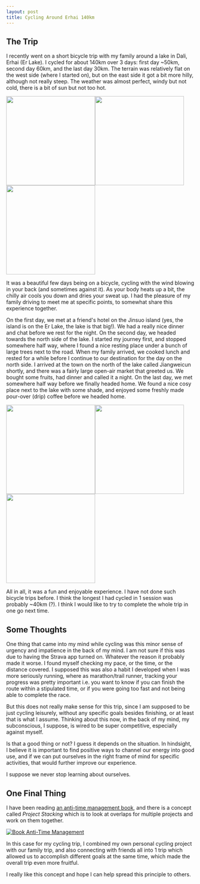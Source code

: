 ```yaml
---
layout: post
title: Cycling Around Erhai 140km
---
```


## The Trip

I recently went on a short bicycle trip with my family around a lake in Dali, Erhai (Er Lake). I cycled for about 140km over 3 days: first day ~50km, second day 60km, and the last day 30km. The terrain was relatively flat on the west side (where I started on), but on the east side it got a bit more hilly, although not really steep. The weather was almost perfect, windy but not cold, there is a bit of sun but not too hot.

<div>
    <a class="link_to_image" href="/images/erhai01.jpg"><img src="/images/erhai01.jpg" style="display:block;float:left;width:17em;" /></a>
    <a class="link_to_image" href="/images/erhai02.jpg"><img src="/images/erhai02.jpg" style="display:block;float:left;width:17em;" /></a>
    <a class="link_to_image" href="/images/erhai03.jpg"><img src="/images/erhai03.jpg" style="display:block;float:left;width:17em;" /></a>
    <div style="clear:both;"></div>
</div>

It was a beautiful few days being on a bicycle, cycling with the wind blowing in your back (and sometimes against it). As your body heats up a bit, the chilly air cools you down and dries your sweat up. I had the pleasure of my family driving to meet me at specific points, to somewhat share this experience together.

On the first day, we met at a friend's hotel on the Jinsuo island (yes, the island is on the Er Lake, the lake is that big!). We had a really nice dinner and chat before we rest for the night. On the second day, we headed towards the north side of the lake. I started my journey first, and stopped somewhere half way, where I found a nice resting place under a bunch of large trees next to the road. When my family arrived, we cooked lunch and rested for a while before I continue to our destination for the day on the north side. I arrived at the town on the north of the lake called Jiangweicun shortly, and there was a fairly large open-air market that greeted us. We bought some fruits, had dinner and called it a night. On the last day, we met somewhere half way before we finally headed home. We found a nice cosy place next to the lake with some shade, and enjoyed some freshly made pour-over (drip) coffee before we headed home.

<div>
    <a class="link_to_image" href="/images/erhai04.jpg"><img src="/images/erhai04.jpg" style="display:block;float:left;width:17em;" /></a>
    <a class="link_to_image" href="/images/erhai05.jpg"><img src="/images/erhai05.jpg" style="display:block;float:left;width:17em;" /></a>
    <a class="link_to_image" href="/images/erhai06.jpg"><img src="/images/erhai06.jpg" style="display:block;float:left;width:17em;" /></a>
    <div style="clear:both;"></div>
</div>

All in all, it was a fun and enjoyable experience. I have not done such bicycle trips before. I think the longest I had cycled in 1 session was probably ~40km (?). I think I would like to try to complete the whole trip in one go next time.

## Some Thoughts

One thing that came into my mind while cycling was this minor sense of urgency and impatience in the back of my mind. I am not sure if this was due to having the Strava app turned on. Whatever the reason it probably made it worse. I found myself checking my pace, or the time, or the distance covered. I supposed this was also a habit I developed when I was more seriously running, where as marathon/trail runner, tracking your progress was pretty important i.e. you want to know if you can finish the route within a stipulated time, or if you were going too fast and not being able to complete the race.

But this does not really make sense for this trip, since I am supposed to be just cycling leisurely, without any specific goals besides finishing, or at least that is what I assume. Thinking about this now, in the back of my mind, my subconscious, I suppose, is wired to be super competitive, especially against myself.

Is that a good thing or not? I guess it depends on the situation. In hindsight, I believe it is important to find positive ways to channel our energy into good use, and if we can put ourselves in the right frame of mind for specific activities, that would further improve our experience.

I suppose we never stop learning about ourselves.

## One Final Thing

I have been reading [an anti-time management book](https://www.amazon.com/Anti-Time-Management-Reclaim-Revolutionize-Results-ebook/dp/B09N762FCN/ref=sr_1_1), and there is a concept called _Project Stacking_ which is to look at overlaps for multiple projects and work on them together. 

[![Book Anti-Time Management](/images/antitime.jpg)](https://www.amazon.com/Anti-Time-Management-Reclaim-Revolutionize-Results-ebook/dp/B09N762FCN/ref=sr_1_1)

In this case for my cycling trip, I combined my own personal cycling project with our family trip, and also connecting with friends all into 1 trip which allowed us to accomplish different goals at the same time, which made the overall trip even more fruitful.

I really like this concept and hope I can help spread this principle to others.
